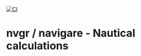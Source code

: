[![CI](https://github.com/ceesvandegriend/nvgr/actions/workflows/ci.yml/badge.svg)](https://github.com/ceesvandegriend/nvgr/actions/workflows/ci.yml)

# nvgr / navigare - Nautical calculations
